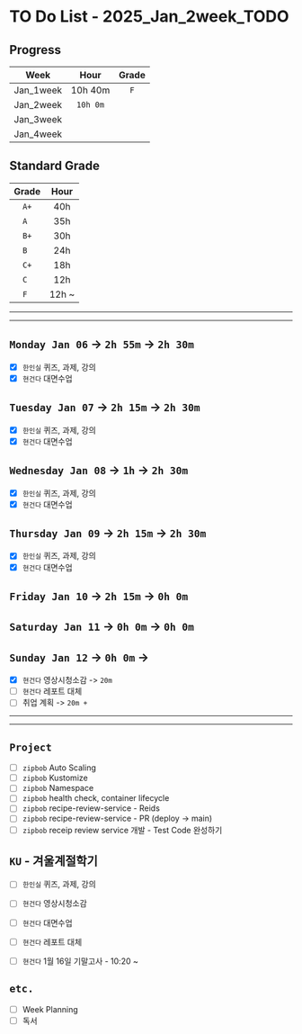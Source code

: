 # TO Do List - 2025_Jan_2week_TODO

## Progress
| Week | Hour | Grade |
|:---:|:---:|:---:|
|Jan_1week|10h 40m|`F`|
|Jan_2week|`10h 0m`||
|Jan_3week|||
|Jan_4week|||


## Standard Grade
| Grade | Hour |
|:---:|:---:|
|`A+`|40h|
|`A `|35h|
|`B+`|30h|
|`B `|24h|
|`C+`|18h|
|`C `|12h|
|`F `|12h ~|


---
---

## `Monday Jan 06` -> `2h 55m` -> `2h 30m`
- [x] `한인실` 퀴즈, 과제, 강의 
- [x] `현건다` 대면수업

## `Tuesday Jan 07` -> `2h 15m` -> `2h 30m`
- [x] `한인실` 퀴즈, 과제, 강의 
- [x] `현건다` 대면수업

## `Wednesday Jan 08` -> `1h` -> `2h 30m`
- [x] `한인실` 퀴즈, 과제, 강의 
- [x] `현건다` 대면수업
 
## `Thursday Jan 09` -> `2h 15m` -> `2h 30m`
- [x] `한인실` 퀴즈, 과제, 강의 
- [x] `현건다` 대면수업

## `Friday Jan 10` -> `2h 15m` -> `0h 0m`


## `Saturday Jan 11` -> `0h 0m` -> `0h 0m`


## `Sunday Jan 12` -> `0h 0m` -> 
- [x] `현건다` 영상시청소감 -> `20m`
- [ ] `현건다` 레포트 대체
- [ ] 취업 계획 -> `20m + `

---
---
## `Project`
- [ ] `zipbob` Auto Scaling
- [ ] `zipbob` Kustomize 
- [ ] `zipbob` Namespace 
- [ ] `zipbob` health check, container lifecycle 
- [ ] `zipbob` recipe-review-service - Reids 
- [ ] `zipbob` recipe-review-service - PR (deploy -> main) 
- [ ] `zipbob` receip review service 개발 - Test Code 완성하기 

## `KU` - 겨울계절학기
- [ ] `한인실` 퀴즈, 과제, 강의
- [ ] `현건다` 영상시청소감
- [ ] `현건다` 대면수업

- [ ] `현건다` 레포트 대체
- [ ] `현건다` 1월 16일 기말고사 - 10:20 ~


## `etc.`
- [ ] Week Planning
- [ ] 독서 

<!-- - [ ] `Konkuk` 학점 포기 - `1.10.(금)/ 1.13.(월) 10:30 ~ 16:30` -->
<!-- - [ ] `Konkuk` 졸업유예 - `작년에는 1월 16일 정도에 함` -->



<!-- ## `Spring`
- [ ] `Cloud Native Spring In Action`


## `Algorithm`
- [ ] `알고리즘문제해결전략` read -->


<!-- 
## `Java`
## `OPIc`
## `토익` 
-->






